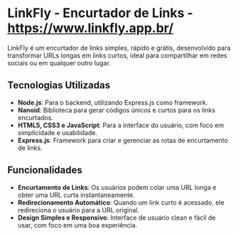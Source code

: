 # LinkFly - Encurtador de Links - https://www.linkfly.app.br/

LinkFly é um encurtador de links simples, rápido e grátis, desenvolvido para transformar URLs longas em links curtos, ideal para compartilhar em redes sociais ou em qualquer outro lugar.

## Tecnologias Utilizadas

- **Node.js**: Para o backend, utilizando Express.js como framework.
- **Nanoid**: Biblioteca para gerar códigos únicos e curtos para os links encurtados.
- **HTML5, CSS3 e JavaScript**: Para a interface do usuário, com foco em simplicidade e usabilidade.
- **Express.js**: Framework para criar e gerenciar as rotas de encurtamento de links.

## Funcionalidades

- **Encurtamento de Links**: Os usuários podem colar uma URL longa e obter uma URL curta instantaneamente.
- **Redirecionamento Automático**: Quando um link curto é acessado, ele redireciona o usuário para a URL original.
- **Design Simples e Responsivo**: Interface de usuário clean e fácil de usar, com foco em uma boa experiência.
